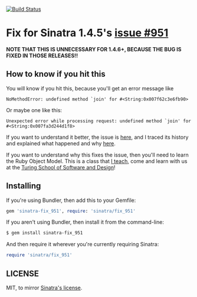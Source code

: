 [![Build Status](https://secure.travis-ci.org/JoshCheek/sinatra-fix_951.png?branch=master)](https://travis-ci.org/JoshCheek/sinatra-fix_951)

Fix for Sinatra 1.4.5's [issue #951](https://github.com/sinatra/sinatra/issues/951)
===================================================================================

**NOTE THAT THIS IS UNNECESSARY FOR 1.4.6+, BECAUSE THE BUG IS FIXED IN THOSE RELEASES!!**

How to know if you hit this
---------------------------

You will know if you hit this, because you'll get an error message like

```
NoMethodError: undefined method `join' for #<String:0x007f62c3e6fb90>
```

Or maybe one like this:

```
Unexpected error while processing request: undefined method `join' for #<String:0x007fa3d244d1f8>
```

If you want to understand it better, the issue is [here](https://github.com/sinatra/sinatra/issues/951),
and I traced its history and explained what happened and why [here](https://github.com/sinatra/sinatra/issues/951#issuecomment-73140540).

If you want to understand why this fixes the issue,
then you'll need to learn the Ruby Object Model.
This is a class that [I teach](http://today.turing.io/outlines/2015-03-11#object-model-2httpsgithubcomjoshcheekruby-object-model),
come and learn with us at the [Turing School of Software and Design](http://turing.io/)!

Installing
----------

If you're using Bundler, then add this to your Gemfile:

```ruby
gem 'sinatra-fix_951', require: 'sinatra/fix_951'
```

If you aren't using Bundler, then install it from the command-line:

```sh
$ gem install sinatra-fix_951
```

And then require it wherever you're currently requiring Sinatra:

```ruby
require 'sinatra/fix_951'
```

LICENSE
-------

MIT, to mirror [Sinatra's license](https://github.com/sinatra/sinatra/blob/master/LICENSE).
